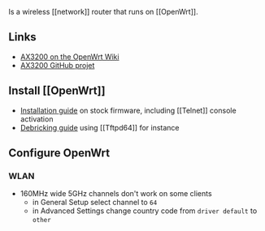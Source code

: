 Is a wireless [[network]] router that runs on [[OpenWrt]].
## Links
- [AX3200 on the OpenWrt Wiki](https://openwrt.org/toh/xiaomi/ax3200)
- [AX3200 GitHub projet](https://github.com/mikeeq/xiaomi_ax3200_openwrt)
## Install [[OpenWrt]]
- [Installation guide](https://openwrt.org/toh/xiaomi/ax3200#installation) on stock firmware, including [[Telnet]] console activation
- [Debricking guide](https://openwrt.org/toh/xiaomi/ax3200#debricking) using [[Tftpd64]] for instance
## Configure OpenWrt
### WLAN
- 160MHz wide 5GHz channels don't work on some clients
	- in General Setup select channel to `64`
	- in Advanced Settings change country code from `driver default` to `other`